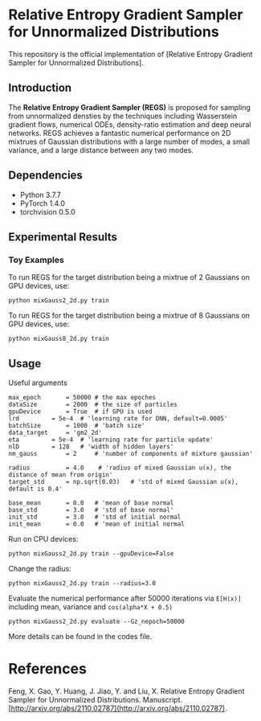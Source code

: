 # Relative Entropy Gradient Sampler for Unnormalized Distributions

This repository is the official implementation of [Relative Entropy Gradient Sampler for Unnormalized Distributions].

## Introduction
The **Relative Entropy Gradient Sampler (REGS)** is proposed for sampling from unnormalized densties by the techniques including Wasserstein gradient flows, numerical ODEs,  density-ratio estimation and deep neural networks. REGS achieves a fantastic numerical performance on 2D mixtrues of Gaussian distributions with a large number of modes, a small variance, and a large distance between any two modes.

## Dependencies
* Python 3.7.7
* PyTorch 1.4.0
* torchvision 0.5.0

## Experimental Results

### Toy Examples

To run REGS for the target distribution being a mixtrue of 2 Gaussians on GPU devices, use:

```
python mixGauss2_2d.py train
```

To run REGS for the target distribution being a mixtrue of 8 Gaussians on GPU devices, use:

```
python mixGauss8_2d.py train
```

## Usage

Useful arguments

	max_epoch 		= 50000 # the max epoches
	dataSize 		= 2000  # the size of particles
	gpuDevice		= True  # if GPU is used
	lrd			= 5e-4  # 'learning rate for DNN, default=0.0005'
	batchSize		= 1000  # 'batch size'
	data_target		= 'gm2_2d'
	eta			= 5e-4  # 'learning rate for particle update'
	nlD			= 128   # 'width of hidden layers'
	nm_gauss		= 2     # 'number of components of mixture gaussian'

	radius			= 4.0    # 'radius of mixed Gaussian u(x), the distance of mean from origin'
	target_std		= np.sqrt(0.03)   # 'std of mixed Gaussian u(x), default is 0.4'

	base_mean		= 0.0 	# 'mean of base normal
	base_std		= 3.0   # 'std of base normal'
	init_std 		= 3.0   # 'std of initial normal
	init_mean 		= 0.0   # 'mean of initial normal

Run on CPU devices:

```
python mixGauss2_2d.py train --gpuDevice=False
```

Change the radius:

```
python mixGauss2_2d.py train --radius=3.0
```

Evaluate the numerical performance after 50000 iterations via `E[H(x)]` including mean, variance and `cos(alpha*X + 0.5)`

```
python mixGauss2_2d.py evaluate --Gz_nepoch=50000
```

More details can be found in the codes file.

# References

Feng, X. Gao, Y. Huang, J. Jiao, Y. and Liu, X. Relative Entropy Gradient Sampler for Unnormalized Distributions. Manuscript. [http://arxiv.org/abs/2110.02787](http://arxiv.org/abs/2110.02787).